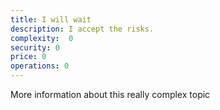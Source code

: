 ```yaml
---
title: I will wait
description: I accept the risks.
complexity:  0
security: 0
price: 0
operations: 0
---
```


More information about this really complex topic